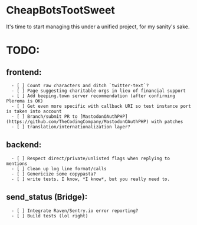 # CheapBotsTootSweet  

It's time to start managing this under a unified project, for my sanity's sake.


# TODO:  
  ## frontend:
	  - [ ] Count raw characters and ditch `twitter-text`?  
	  - [ ] Page suggesting charitable orgs in lieu of financial support  
  	  - [ ] Add beeping.town server recommendation (after confirming Pleroma is OK)  
      - [ ] Get even more specific with callback URI so test instance port is taken into account  
      - [ ] Branch/submit PR to [MastodonOAuthPHP](https://github.com/TheCodingCompany/MastodonOAuthPHP) with patches  
      - [ ] translation/internationalization layer?

  ## backend:
      - [ ] Respect direct/private/unlisted flags when replying to mentions  
      - [ ] Clean up log line format/calls  
      - [ ] Genericize some copypasta?  
      - [ ] write tests. I know, *I know*, but you really need to.  

  ## send_status (Bridge):  
      - [ ] Integrate Raven/Sentry.io error reporting?  
      - [ ] Build tests (lol right)  